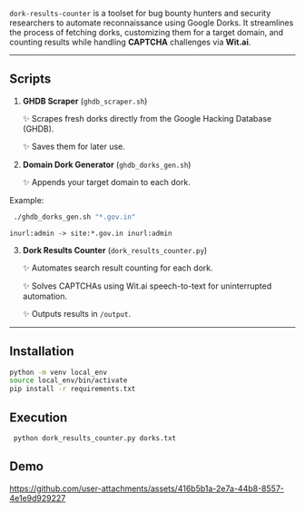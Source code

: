 `dork-results-counter` is a toolset for bug bounty hunters and security researchers to automate reconnaissance using Google Dorks.
It streamlines the process of fetching dorks, customizing them for a target domain, and counting results while handling **CAPTCHA** challenges via **Wit.ai**.

---

## Scripts

1. **GHDB Scraper** (`ghdb_scraper.sh`)

    ✨ Scrapes fresh dorks directly from the Google Hacking Database (GHDB).
    
    ✨ Saves them for later use.

2. **Domain Dork Generator** (`ghdb_dorks_gen.sh`)

    ✨ Appends your target domain to each dork.

Example:

```bash
 ./ghdb_dorks_gen.sh "*.gov.in"
```

```
inurl:admin -> site:*.gov.in inurl:admin
```

3. **Dork Results Counter** (`dork_results_counter.py`)
    
    ✨ Automates search result counting for each dork.
    
    ✨ Solves CAPTCHAs using Wit.ai speech-to-text for uninterrupted automation.
    
    ✨ Outputs results in `/output`.

---

## Installation

```bash
python -m venv local_env                   
source local_env/bin/activate
pip install -r requirements.txt
```

## Execution

```bash
 python dork_results_counter.py dorks.txt
```

## Demo

https://github.com/user-attachments/assets/416b5b1a-2e7a-44b8-8557-4e1e9d929227


